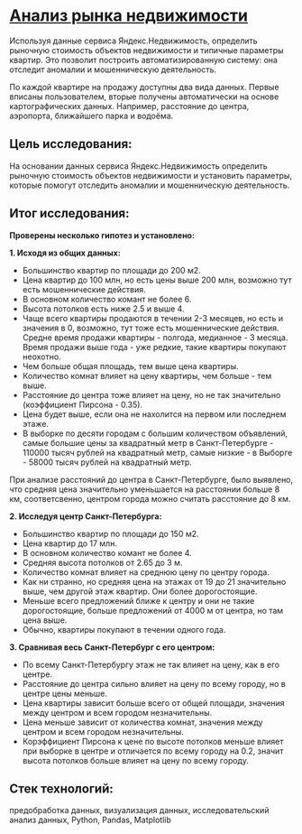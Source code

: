 # [Анализ рынка недвижимости]()
Используя данные сервиса Яндекс.Недвижимость, определить рыночную стоимость объектов недвижимости и типичные параметры квартир. Это позволит построить автоматизированную систему: она отследит аномалии и мошенническую деятельность.

По каждой квартире на продажу доступны два вида данных. Первые вписаны пользователем, вторые получены автоматически на основе картографических данных. Например, расстояние до центра, аэропорта, ближайшего парка и водоёма. 

## Цель исследования:
На основании данных сервиса Яндекс.Недвижимость определить рыночную стоимость объектов недвижимости и установить параметры, которые помогут отследить аномалии и мошенническую деятельность.

## Итог исследования:
**Проверены несколько гипотез и установлено:**

**1. Исходя из общих данных:**

  - Большинство квартир по площади до 200 м2.
  - Цена квартир до 100 млн, но есть цены выше 200 млн, возможно тут есть мошеннические действия.
  - В основном количество комант не более 6.
  - Высота потолков есть ниже 2.5 и выше 4.
  - Чаще всего квартиры продаются в течении 2-3 месяцев, но есть и значения в 0, возможно, тут тоже есть мошеннические действия. Средне время продажи квартиры - полгода, медианное - 3 месяца. Время продажи выше года - уже редкие, такие квартиры покупают неохотно.
  - Чем больше общая площадь, тем выше цена квартиры.
  - Количество комнат влияет на цену квартиры, чем больше - тем выше.
  - Расстояние до центра тоже влияет на цену, но не так значительно (коэффициент Пирсона - 0.35).
  - Цена будет выше, если она не нахолится на первом или последнем этаже.
  - В выборке по десяти городам с большим количеством объявлений, самые большие цены за квадратный метр в Санкт-Петербурге - 110000 тысяч рублей на квадратный метр, самые низкие - в Выборге - 58000 тысяч рублей на квадратный метр.

При анализе расстояний до центра в Санкт-Петербурге, было выявлено, что средняя цена значительно уменьшается на расстоянии больше 8 км, соответсвенно, центром города можно считать расстояние до 8 км.

**2. Исследуя центр Санкт-Петербурга:**

  - Большинство квартир по площади до 150 м2.
  - Цена квартир до 17 млн.
  - В основном количество комант не более 4.
  - Средняя высота потолков от 2.65 до 3 м.
  - Количество комнат влияет на среднюю цену по центру города.
  - Как ни странно, но средняя цена на этажах от 19 до 21 значительно выше, чем другой этаж квартир. Они более дорогостоящие.
  - Меньше всего предложений ближе к центру и они не такие дорогостоящие, больше предложений от 4000 м от центра, но там цена выше.
  - Обычно, квартиры покупают в течении одного года.

**3. Сравнивая весь Санкт-Петербург с его центром:**

  - По всему Санкт-Петербургу этаж не так влияет на цену, как в его центре.
  - Расстояние до центра сильно влияет на цену по всему городу, но в центре цены меньше.
  - Цена квартиры зависит больше всего от общей площади, значения между центром и всем городом незначительны.
  - Цена меньше зависит от количества комнат, значения между центром и всем городом незначительны.
  - Корэффициент Пирсона к цене по высоте потолков меньше влияет при выборке в центре и отличается по всему городу на 0.2, значит высота потолков больше влияет на цену по всему городу.

## Стек технологий:
предобработка данных, визуализация данных, исследовательский анализ данных, Python, Pandas, Matplotlib
